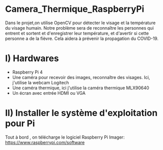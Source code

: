 # Camera_Thermique_RaspberryPi

Dans le projet,on utilise OpenCV pour détecter le visage et la température du visage humain. Notre problème sera de reconnaître les personnes qui entrent et sortent et d'enregistrer leur température, et d'avertir si cette personne a de la fièvre. Cela aidera à prévenir la propagation du COVID-19.

# I) Hardwares 
- Raspberry Pi 4 
- Une caméra pour recevoir des images, reconnaître des visages. Ici, j'utilise la webcam Logitech
- Une caméra thermique, ici j'utilise la caméra thermique MLX90640 
- Un écran avec entrée HDMI ou VGA 

# II) Installer le système d'exploitation pour Pi

Tout à bord , on télécharge le logiciel Raspberry Pi Imager: https://www.raspberrypi.com/software

